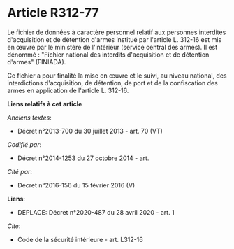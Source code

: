 # Article R312-77

Le fichier de données à caractère personnel relatif aux personnes interdites d'acquisition et de détention d'armes institué
par l'article L. 312-16 est mis en œuvre par le ministère de l'intérieur (service central des armes). Il est dénommé :
"Fichier national des interdits d'acquisition et de détention d'armes" (FINIADA).

Ce fichier a pour finalité la mise en œuvre et le suivi, au niveau national, des interdictions d'acquisition, de détention,
de port et de la confiscation des armes en application de l'article L. 312-16.

**Liens relatifs à cet article**

_Anciens textes_:

  - Décret n°2013-700 du 30 juillet 2013 - art. 70 (VT)

_Codifié par_:

  - Décret n°2014-1253 du 27 octobre 2014 - art.

_Cité par_:

  - Décret n°2016-156 du 15 février 2016 (V)

**Liens**:

  - DEPLACE: Décret n°2020-487 du 28 avril 2020 - art. 1

_Cite_:

  - Code de la sécurité intérieure - art. L312-16
